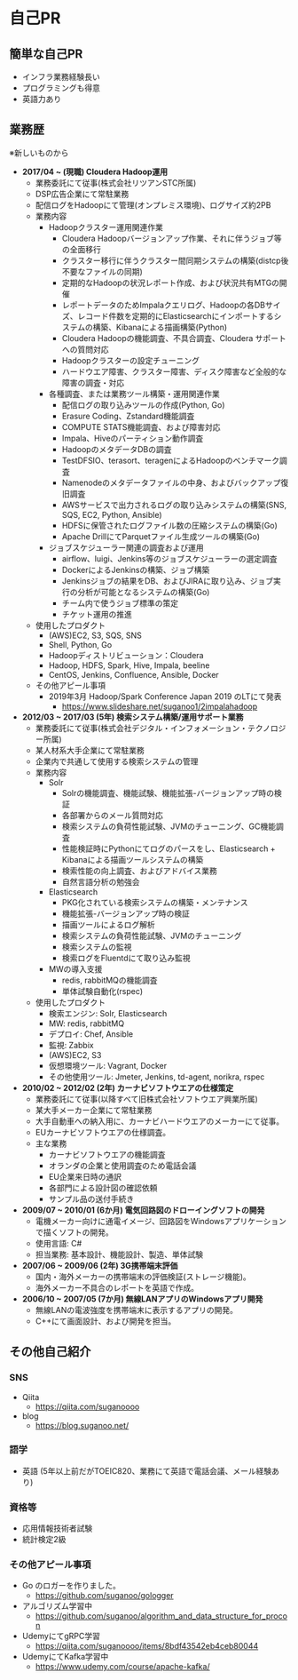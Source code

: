 # 自己PR
## 簡単な自己PR
* インフラ業務経験長い
* プログラミングも得意
* 英語力あり

## 業務歴
※新しいものから
- **2017/04 ~ (現職) Cloudera Hadoop運用**
  - 業務委託にて従事(株式会社リツアンSTC所属)
  - DSP広告企業にて常駐業務
  - 配信ログをHadoopにて管理(オンプレミス環境)、ログサイズ約2PB
  - 業務内容
    - Hadoopクラスター運用関連作業
      - Cloudera Hadoopバージョンアップ作業、それに伴うジョブ等の全面移行
      - クラスター移行に伴うクラスター間同期システムの構築(distcp後不要なファイルの同期)
      - 定期的なHadoopの状況レポート作成、および状況共有MTGの開催
      - レポートデータのためImpalaクエリログ、Hadoopの各DBサイズ、レコード件数を定期的にElasticsearchにインポートするシステムの構築、Kibanaによる描画構築(Python)
      - Cloudera Hadoopの機能調査、不具合調査、Cloudera サポートへの質問対応
      - Hadoopクラスターの設定チューニング
      - ハードウエア障害、クラスター障害、ディスク障害など全般的な障害の調査・対応
    - 各種調査、または業務ツール構築・運用関連作業
      - 配信ログの取り込みツールの作成(Python, Go)
      - Erasure Coding、Zstandard機能調査
      - COMPUTE STATS機能調査、および障害対応
      - Impala、Hiveのパーティション動作調査
      - HadoopのメタデータDBの調査
      - TestDFSIO、terasort、teragenによるHadoopのベンチマーク調査
      - Namenodeのメタデータファイルの中身、およびバックアップ復旧調査
      - AWSサービスで出力されるログの取り込みシステムの構築(SNS, SQS, EC2, Python, Ansible)
      - HDFSに保管されたログファイル数の圧縮システムの構築(Go)
      - Apache DrillにてParquetファイル生成ツールの構築(Go)
    - ジョブスケジューラー関連の調査および運用
      - airflow、luigi、Jenkins等のジョブスケジューラーの選定調査
      - DockerによるJenkinsの構築、ジョブ構築
      - Jenkinsジョブの結果をDB、およびJIRAに取り込み、ジョブ実行の分析が可能となるシステムの構築(Go)
      - チーム内で使うジョブ標準の策定
      - チケット運用の推進
  - 使用したプロダクト
    - (AWS)EC2, S3, SQS, SNS
    - Shell, Python, Go
    - Hadoopディストリビューション：Cloudera
    - Hadoop, HDFS, Spark, Hive, Impala, beeline
    - CentOS, Jenkins, Confluence, Ansible, Docker
  - その他アピール事項
    - 2019年3月 Hadoop/Spark Conference Japan 2019 のLTにて発表
      - https://www.slideshare.net/suganoo1/2impalahadoop
- **2012/03 ~ 2017/03 (5年) 検索システム構築/運用サポート業務**
  - 業務委託にて従事(株式会社デジタル・インフォメーション・テクノロジー所属)
  - 某人材系大手企業にて常駐業務
  - 企業内で共通して使用する検索システムの管理
  - 業務内容
    - Solr
      - Solrの機能調査、機能試験、機能拡張-バージョンアップ時の検証
      - 各部署からのメール質問対応
      - 検索システムの負荷性能試験、JVMのチューニング、GC機能調査
      - 性能検証時にPythonにてログのパースをし、Elasticsearch + Kibanaによる描画ツールシステムの構築
      - 検索性能の向上調査、およびアドバイス業務
      - 自然言語分析の勉強会
    - Elasticsearch
      - PKG化されている検索システムの構築・メンテナンス
      - 機能拡張-バージョンアップ時の検証
      - 描画ツールによるログ解析
      - 検索システムの負荷性能試験、JVMのチューニング
      - 検索システムの監視
      - 検索ログをFluentdにて取り込み監視
    - MWの導入支援
      - redis, rabbitMQの機能調査
      - 単体試験自動化(rspec)
  - 使用したプロダクト
    - 検索エンジン: Solr, Elasticsearch
    - MW: redis, rabbitMQ
    - デプロイ: Chef, Ansible
    - 監視: Zabbix
    - (AWS)EC2, S3
    - 仮想環境ツール: Vagrant, Docker
    - その他使用ツール: Jmeter, Jenkins, td-agent, norikra, rspec
- **2010/02 ~ 2012/02 (2年) カーナビソフトウエアの仕様策定**
  - 業務委託にて従事(以降すべて旧株式会社ソフトウエア興業所属)
  - 某大手メーカー企業にて常駐業務
  - 大手自動車への納入用に、カーナビハードウエアのメーカーにて従事。
  - EUカーナビソフトウエアの仕様調査。
  - 主な業務
    - カーナビソフトウエアの機能調査
    - オランダの企業と使用調査のため電話会議
    - EU企業来日時の通訳
    - 各部門による設計図の確認依頼
    - サンプル品の送付手続き
- **2009/07 ~ 2010/01 (6か月) 電気回路図のドローイングソフトの開発**
  - 電機メーカー向けに通電イメージ、回路図をWindowsアプリケーションで描くソフトの開発。
  - 使用言語: C#
  - 担当業務: 基本設計、機能設計、製造、単体試験
- **2007/06 ~ 2009/06 (2年) 3G携帯端末評価**
  - 国内・海外メーカーの携帯端末の評価検証(ストレージ機能)。
  - 海外メーカー不具合のレポートを英語で作成。
- **2006/10 ~ 2007/05 (7か月) 無線LANアプリのWindowsアプリ開発**
  - 無線LANの電波強度を携帯端末に表示するアプリの開発。
  - C++にて画面設計、および開発を担当。

## その他自己紹介
### SNS
- Qiita
  - https://qiita.com/suganoooo
- blog
  - https://blog.suganoo.net/

### 語学
- 英語 (5年以上前だがTOEIC820、業務にて英語で電話会議、メール経験あり)

### 資格等
- 応用情報技術者試験
- 統計検定2級

### その他アピール事項
- Go のロガーを作りました。
  - https://github.com/suganoo/gologger
- アルゴリズム学習中
  - https://github.com/suganoo/algorithm_and_data_structure_for_procon
- UdemyにてgRPC学習
  - https://qiita.com/suganoooo/items/8bdf43542eb4ceb80044
- UdemyにてKafka学習中
  - https://www.udemy.com/course/apache-kafka/
